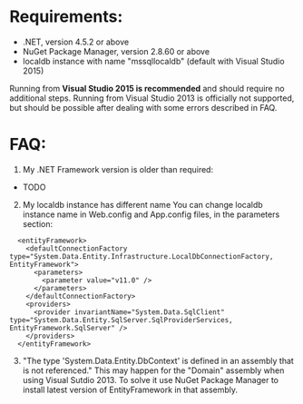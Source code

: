 # Requirements:
- .NET, version 4.5.2 or above
- NuGet Package Manager, version 2.8.60 or above
- localdb instance with name "mssqllocaldb" (default with Visual Studio 2015)

Running from **Visual Studio 2015 is recommended** and should require no additional steps.
Running from Visual Studio 2013 is officially not supported, but should be possible after dealing with some errors described in FAQ.


# FAQ:
1. My .NET Framework version is older than required:

- TODO

2. My localdb instance has different name
You can change localdb instance name in Web.config and App.config files, in the parameters section:
```
  <entityFramework>
    <defaultConnectionFactory type="System.Data.Entity.Infrastructure.LocalDbConnectionFactory, EntityFramework">
      <parameters>
        <parameter value="v11.0" />
      </parameters>
    </defaultConnectionFactory>
    <providers>
      <provider invariantName="System.Data.SqlClient" type="System.Data.Entity.SqlServer.SqlProviderServices, EntityFramework.SqlServer" />
    </providers>
  </entityFramework>
```

3. "The type 'System.Data.Entity.DbContext' is defined in an assembly that is not referenced."
This may happen for the "Domain" assembly when using Visual Sutdio 2013. To solve it use NuGet Package Manager to install latest version of EntityFramework in that assembly.
